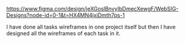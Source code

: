 https://www.figma.com/design/jeXGoslBnvyIbDmecXewgF/WebSIG-Designs?node-id=0-1&t=HX4MN4jxiDmth7ps-1

I have done all tasks wireframes in one project itself but then I have designed all the wireframes of each task in it.
